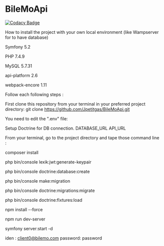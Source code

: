 # BileMoApi

[![Codacy Badge](https://app.codacy.com/project/badge/Grade/a64dfa77793a473f8b17157f41ad7ff4)](https://www.codacy.com/gh/Jpetitgas/BileMoApi/dashboard?utm_source=github.com&amp;utm_medium=referral&amp;utm_content=Jpetitgas/BileMoApi&amp;utm_campaign=Badge_Grade)

How to install the project with your own local environment (like Wampserver for to have database)

Symfony 5.2

PHP 7.4.9

MySQL 5.7.31

api-platform 2.6

webpack-encore 1.11

Follow each following steps :

First clone this repository from your terminal in your preferred project directory:
git clone https://github.com/Jpetitgas/BileMoApi.git

You need to edit the ".env" file:

Setup Doctrine for DB connection.
DATABASE_URL
API_URL

From your terminal, go to the project directory and tape those command line :

composer install

php bin/console lexik:jwt:generate-keypair

php bin/console doctrine:database:create

php bin/console make:migration

php bin/console doctrine:migrations:migrate

php bin/console doctrine:fixtures:load

npm install --force

npm run dev-server

symfony server:start -d

iden : client0@bilemo.com  password: password
